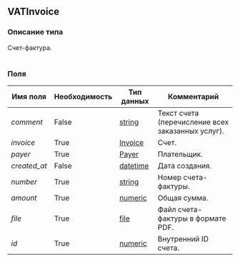 
## VATInvoice

### Описание типа
Счет-фактура.<br/><br/>
### Поля

| Имя поля | Необходимость | Тип данных | Комментарий |
|---|---|---|---|
|*comment*|False|[string](/docs/types/string.md)|Текст счета (перечисление всех заказанных услуг).<br/>|
|*invoice*|True|[Invoice](/docs/types/Invoice.md)|Счет. <br/>|
|*payer*|True|[Payer](/docs/types/Payer.md)|Плательщик.<br/>|
|*created_at*|False|[datetime](/docs/types/datetime.md)|Дата создания.<br/>|
|*number*|True|[string](/docs/types/string.md)|Номер счета-фактуры.<br/>|
|*amount*|True|[numeric](/docs/types/numeric.md)|Общая сумма.<br/>|
|*file*|True|[file](/docs/types/file.md)|Файл счета-фактуры в формате PDF.<br/>|
|*id*|True|[numeric](/docs/types/numeric.md)|Внутренний ID счета.<br/>|
